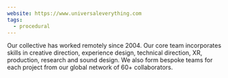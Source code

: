 ```yaml
---
website: https://www.universaleverything.com
tags:
  - procedural
---
```


Our collective has worked remotely since 2004. Our core team incorporates skills in creative direction, experience design, technical direction, XR, production, research and sound design. We also form bespoke teams for each project from our global network of 60+ collaborators.